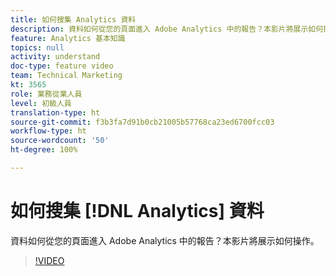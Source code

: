 ```yaml
---
title: 如何搜集 Analytics 資料
description: 資料如何從您的頁面進入 Adobe Analytics 中的報告？本影片將展示如何操作。
feature: Analytics 基本知識
topics: null
activity: understand
doc-type: feature video
team: Technical Marketing
kt: 3565
role: 業務從業人員
level: 初級人員
translation-type: ht
source-git-commit: f3b3fa7d91b0cb21005b57768ca23ed6700fcc03
workflow-type: ht
source-wordcount: '50'
ht-degree: 100%

---
```



# 如何搜集 [!DNL Analytics] 資料

資料如何從您的頁面進入 Adobe Analytics 中的報告？本影片將展示如何操作。

>[!VIDEO](https://video.tv.adobe.com/v/28768/?quality=12)
